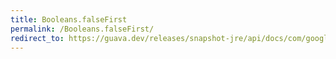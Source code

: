 ```yaml
---
title: Booleans.falseFirst
permalink: /Booleans.falseFirst/
redirect_to: https://guava.dev/releases/snapshot-jre/api/docs/com/google/common/primitives/Booleans.html#falseFirst--
---
```

